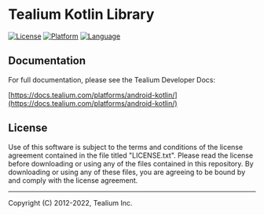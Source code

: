 # Tealium Kotlin Library

[![License](https://img.shields.io/badge/license-Proprietary-blue.svg?style=flat
            )](https://github.com/Tealium/tealium-kotlin/blob/master/LICENSE.txt)
[![Platform](https://img.shields.io/badge/Platform-Android-lightgrey.svg?style=flat
             )](https://developer.android.com/guide/index.html)
[![Language](https://img.shields.io/badge/Language-Kotlin-orange.svg?style=flat
             )](https://developer.android.com/reference/packages.html)


## Documentation
For full documentation, please see the Tealium Developer Docs:

[https://docs.tealium.com/platforms/android-kotlin/](https://docs.tealium.com/platforms/android-kotlin/)

## License

Use of this software is subject to the terms and conditions of the license agreement contained in the file titled "LICENSE.txt".  Please read the license before downloading or using any of the files contained in this repository. By downloading or using any of these files, you are agreeing to be bound by and comply with the license agreement.


---
Copyright (C) 2012-2022, Tealium Inc.
